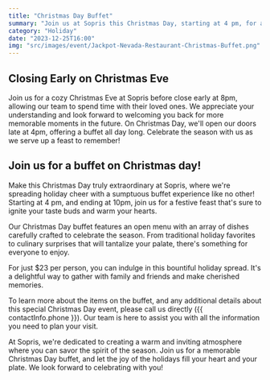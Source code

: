 ```yaml
---
title: "Christmas Day Buffet"
summary: "Join us at Sopris this Christmas Day, starting at 4 pm, for a festive feast like no other. Indulge in our special holiday buffet, featuring a delightful array of flavors and dishes that promise to make your celebration truly memorable. Gather with loved ones and savor the spirit of the season at Sopris!"
category: "Holiday"
date: "2023-12-25T16:00"
img: "src/images/event/Jackpot-Nevada-Restaurant-Christmas-Buffet.png"
---
```

## **Closing Early on Christmas Eve** 
Join us for a cozy Christmas Eve at Sopris before close early at 8pm, allowing our team to spend time with their loved ones. We appreciate your understanding and look forward to welcoming you back for more memorable moments in the future. On Christmas Day, we'll open our doors late at 4pm, offering a buffet all day long. Celebrate the season with us as we serve up a feast to remember!

## **Join us for a buffet on Christmas day!**
Make this Christmas Day truly extraordinary at Sopris, where we're spreading holiday cheer with a sumptuous buffet experience like no other! Starting at 4 pm, and ending at 10pm, join us for a festive feast that's sure to ignite your taste buds and warm your hearts.

Our Christmas Day buffet features an open menu with an array of dishes carefully crafted to celebrate the season. From traditional holiday favorites to culinary surprises that will tantalize your palate, there's something for everyone to enjoy.

For just $23 per person, you can indulge in this bountiful holiday spread. It's a delightful way to gather with family and friends and make cherished memories.

To learn more about the items on the buffet, and any additional details about this special Christmas Day event, please call us directly ({{ contactInfo.phone }}). Our team is here to assist you with all the information you need to plan your visit.

At Sopris, we're dedicated to creating a warm and inviting atmosphere where you can savor the spirit of the season. Join us for a memorable Christmas Day buffet, and let the joy of the holidays fill your heart and your plate. We look forward to celebrating with you!

